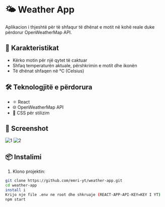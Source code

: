 # 🌤️ Weather App

Aplikacion i thjeshtë për të shfaqur të dhënat e motit në kohë reale duke përdorur OpenWeatherMap API.

## 🚀 Karakteristikat

- Kërko motin për një qytet të caktuar
- Shfaq temperaturën aktuale, përshkrimin e motit dhe ikonën
- Të dhënat shfaqen në °C (Celsius)

## 🛠️ Teknologjitë e përdorura

- ⚛️ React 
- 🌐 OpenWeatherMap API
- 💅 CSS për stilizim
## 📸 Screenshot

![1](https://github.com/user-attachments/assets/4c65ccd8-b9c5-4c37-a59f-4158ce97f679)
![2](https://github.com/user-attachments/assets/cf30cca1-3920-44cb-8604-c5ad16d1f4c8)


## 📦 Instalimi

1. Klono projektin:

```bash
git clone https://github.com/emri-yt/weather-app.git
cd weather-app
install i
Krijo nje file .env ne root dhe shkruaje (REACT-APP-API-KEY=KEY I YT)
npm start
